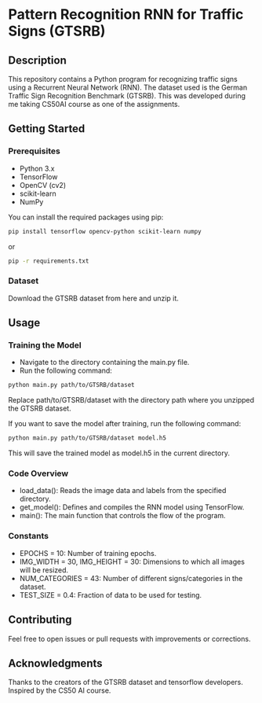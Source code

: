 # Pattern Recognition RNN for Traffic Signs (GTSRB)
## Description
This repository contains a Python program for recognizing traffic signs using a Recurrent Neural Network (RNN). The dataset used is the German Traffic Sign Recognition Benchmark (GTSRB). This was developed during me taking CS50AI course as one of the assignments.

## Getting Started
### Prerequisites
- Python 3.x
- TensorFlow
- OpenCV (cv2)
- scikit-learn
- NumPy

You can install the required packages using pip:
```bash
pip install tensorflow opencv-python scikit-learn numpy 
```

or 

```bash
pip -r requirements.txt
```


### Dataset
Download the GTSRB dataset from here and unzip it.

## Usage
### Training the Model
- Navigate to the directory containing the main.py file.
- Run the following command:
```bash
python main.py path/to/GTSRB/dataset 
```
Replace path/to/GTSRB/dataset with the directory path where you unzipped the GTSRB dataset.

If you want to save the model after training, run the following command:

```bash
python main.py path/to/GTSRB/dataset model.h5
```
This will save the trained model as model.h5 in the current directory.

### Code Overview
- load_data(): Reads the image data and labels from the specified directory.
- get_model(): Defines and compiles the RNN model using TensorFlow.
- main(): The main function that controls the flow of the program.
### Constants
- EPOCHS = 10: Number of training epochs.
- IMG_WIDTH = 30, IMG_HEIGHT = 30: Dimensions to which all images will be resized.
- NUM_CATEGORIES = 43: Number of different signs/categories in the dataset.
- TEST_SIZE = 0.4: Fraction of data to be used for testing.

## Contributing
Feel free to open issues or pull requests with improvements or corrections.

## Acknowledgments
Thanks to the creators of the GTSRB dataset and tensorflow developers.
Inspired by the CS50 AI course.



